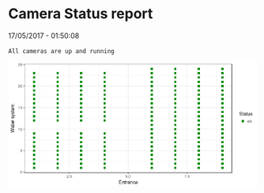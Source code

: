 Camera Status report
================
17/05/2017 - 01:50:08

    All cameras are up and running

![](camreport_files/figure-markdown_github/unnamed-chunk-2-1.png)
